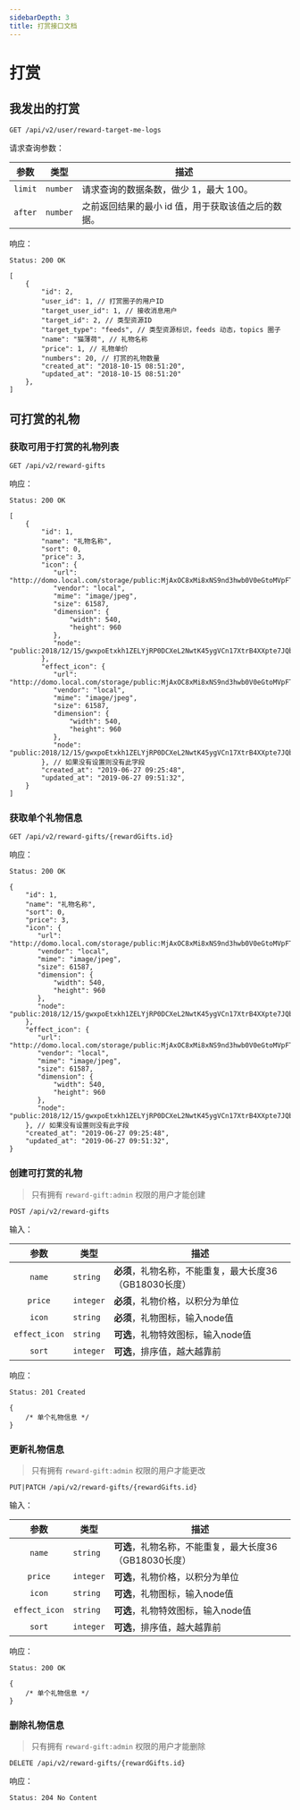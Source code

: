 ```yaml
---
sidebarDepth: 3
title: 打赏接口文档
---
```


# 打赏

## 我发出的打赏

```
GET /api/v2/user/reward-target-me-logs
```

请求查询参数：

| 参数 | 类型 | 描述 |
|----|----|----|
| `limit` | `number` | 请求查询的数据条数，做少 1，最大 100。 |
| `after` | `number` | 之前返回结果的最小 id 值，用于获取该值之后的数据。 |

响应：

```
Status: 200 OK
```
```json5
[
    {
        "id": 2,
        "user_id": 1, // 打赏圈子的用户ID
        "target_user_id": 1, // 接收消息用户
        "target_id": 2, // 类型资源ID
        "target_type": "feeds", // 类型资源标识，feeds 动态，topics 圈子
        "name": "猫薄荷", // 礼物名称
        "price": 1, // 礼物单价
        "numbers": 20, // 打赏的礼物数量
        "created_at": "2018-10-15 08:51:20",
        "updated_at": "2018-10-15 08:51:20"
    },
]
```

## 可打赏的礼物

### 获取可用于打赏的礼物列表

```
GET /api/v2/reward-gifts
```

响应：

```
Status: 200 OK
```
```json5
[
    {
        "id": 1,
        "name": "礼物名称",
        "sort": 0,
        "price": 3,
        "icon": {
           "url": "http://domo.local.com/storage/public:MjAxOC8xMi8xNS9nd3hwb0V0eGtoMVpFTFlqUlAwRENYZUwyTnd0SzQ1eWdWQ24xN1h0ckI0WFhwdGU3SlFibmJXaEUyTklkUzk1LmpwZWc=",
           "vendor": "local",
           "mime": "image/jpeg",
           "size": 61587,
           "dimension": {
               "width": 540,
               "height": 960
           },
           "node": "public:2018/12/15/gwxpoEtxkh1ZELYjRP0DCXeL2NwtK45ygVCn17XtrB4XXpte7JQbnbWhE2NIdS95.jpeg"
        },
        "effect_icon": {
           "url": "http://domo.local.com/storage/public:MjAxOC8xMi8xNS9nd3hwb0V0eGtoMVpFTFlqUlAwRENYZUwyTnd0SzQ1eWdWQ24xN1h0ckI0WFhwdGU3SlFibmJXaEUyTklkUzk1LmpwZWc=",
           "vendor": "local",
           "mime": "image/jpeg",
           "size": 61587,
           "dimension": {
               "width": 540,
               "height": 960
           },
           "node": "public:2018/12/15/gwxpoEtxkh1ZELYjRP0DCXeL2NwtK45ygVCn17XtrB4XXpte7JQbnbWhE2NIdS95.jpeg"
        }, // 如果没有设置则没有此字段
        "created_at": "2019-06-27 09:25:48",
        "updated_at": "2019-06-27 09:51:32",
    }
]
```

### 获取单个礼物信息

```
GET /api/v2/reward-gifts/{rewardGifts.id}
```

响应：

```
Status: 200 OK
```

```json5
{
    "id": 1,
    "name": "礼物名称",
    "sort": 0,
    "price": 3,
    "icon": {
       "url": "http://domo.local.com/storage/public:MjAxOC8xMi8xNS9nd3hwb0V0eGtoMVpFTFlqUlAwRENYZUwyTnd0SzQ1eWdWQ24xN1h0ckI0WFhwdGU3SlFibmJXaEUyTklkUzk1LmpwZWc=",
       "vendor": "local",
       "mime": "image/jpeg",
       "size": 61587,
       "dimension": {
           "width": 540,
           "height": 960
       },
       "node": "public:2018/12/15/gwxpoEtxkh1ZELYjRP0DCXeL2NwtK45ygVCn17XtrB4XXpte7JQbnbWhE2NIdS95.jpeg"
    },
    "effect_icon": {
       "url": "http://domo.local.com/storage/public:MjAxOC8xMi8xNS9nd3hwb0V0eGtoMVpFTFlqUlAwRENYZUwyTnd0SzQ1eWdWQ24xN1h0ckI0WFhwdGU3SlFibmJXaEUyTklkUzk1LmpwZWc=",
       "vendor": "local",
       "mime": "image/jpeg",
       "size": 61587,
       "dimension": {
           "width": 540,
           "height": 960
       },
       "node": "public:2018/12/15/gwxpoEtxkh1ZELYjRP0DCXeL2NwtK45ygVCn17XtrB4XXpte7JQbnbWhE2NIdS95.jpeg"
    }, // 如果没有设置则没有此字段
    "created_at": "2019-06-27 09:25:48",
    "updated_at": "2019-06-27 09:51:32",
}
```

### 创建可打赏的礼物

> 只有拥有 `reward-gift:admin` 权限的用户才能创建

```
POST /api/v2/reward-gifts
```

输入：

| 参数 | 类型 | 描述 |
|:----:|----|----|
| `name` | `string` | **必须**，礼物名称，不能重复，最大长度36（GB18030长度） |
| `price` | `integer` | **必须**，礼物价格，以积分为单位 |
| `icon` | `string` | **必须**，礼物图标，输入node值 |
| `effect_icon` | `string` | **可选**，礼物特效图标，输入node值 |
| `sort` | `integer` | **可选**，排序值，越大越靠前 |

响应：

```
Status: 201 Created
```
```json5
{
    /* 单个礼物信息 */
}
```

### 更新礼物信息

> 只有拥有 `reward-gift:admin` 权限的用户才能更改

```
PUT|PATCH /api/v2/reward-gifts/{rewardGifts.id}
```

输入：

| 参数 | 类型 | 描述 |
|:----:|----|----|
| `name` | `string` | **可选**，礼物名称，不能重复，最大长度36（GB18030长度） |
| `price` | `integer` | **可选**，礼物价格，以积分为单位 |
| `icon` | `string` | **可选**，礼物图标，输入node值 |
| `effect_icon` | `string` | **可选**，礼物特效图标，输入node值 |
| `sort` | `integer` | **可选**，排序值，越大越靠前 |

响应：

```
Status: 200 OK
```
```json5
{
    /* 单个礼物信息 */
}
```

### 删除礼物信息

> 只有拥有 `reward-gift:admin` 权限的用户才能删除

```
DELETE /api/v2/reward-gifts/{rewardGifts.id}
```

响应：

```
Status: 204 No Content
```
